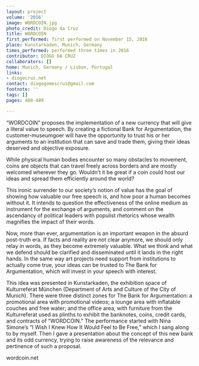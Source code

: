 ```yaml
---
layout: project
volume: '2016'
image: WORDCOIN.jpg
photo_credit: Diogo da Cruz
title: WORDCOIN
first_performed: first performed on November 15, 2016
place: Kunstarkaden, Munich, Germany
times_performed: performed three times in 2016
contributor: DIOGO DA CRUZ
collaborators: []
home: Munich, Germany / Lisbon, Portugal
links:
- diogocruz.net
contact: diogogomescruz@gmail.com
footnote: ''
tags: []
pages: 488-489

---
```


“WORDCOIN” proposes the implementation of a new currency that will give a literal value to speech. By creating a fictional Bank for Argumentation, the customer-museumgoer will have the opportunity to trust his or her arguments to an institution that can save and trade them, giving their ideas deserved and objective exposure.

While physical human bodies encounter so many obstacles to movement, coins are objects that can travel freely across borders and are mostly welcomed wherever they go. Wouldn’t it be great if a coin could host our ideas and spread them efficiently around the world?

This ironic surrender to our society’s notion of value has the goal of showing how valuable our free speech is, and how poor a human becomes without it. It intends to question the effectiveness of the online medium as instrument for the exchange of arguments, and comment on the ascendancy of political leaders with populist rhetorics whose wealth magnifies the impact of their words.

Now, more than ever, argumentation is an important weapon in the absurd post-truth era. If facts and reality are not clear anymore, we should only relay in words, as they become extremely valuable. What we think and what we defend should be clarified and disseminated until it lands in the right hands. In the same way art projects need support from institutions to actually come true, your ideas can be trusted to The Bank for Argumentation, which will invest in your speech with interest.

This idea was presented in Kunstarkaden, the exhibition space of Kulturreferat München (Department of Arts and Culture of the City of Munich). There were three distinct zones for The Bank for Argumentation: a promotional area with promotional videos; a lounge area with inflatable couches and free water; and the office area, with furniture from the Kulturreferat used as plinths to exhibit the banknotes, coins, credit cards, and contracts of “WORDCOIN.” The performance started with Nina Simone’s “I Wish I Knew How It Would Feel to Be Free,” which I sang along to by myself. Then I gave a presentation about the concept of this new bank and its odd currency, trying to raise awareness of the relevance and pertinence of such a proposal.

wordcoin.net
